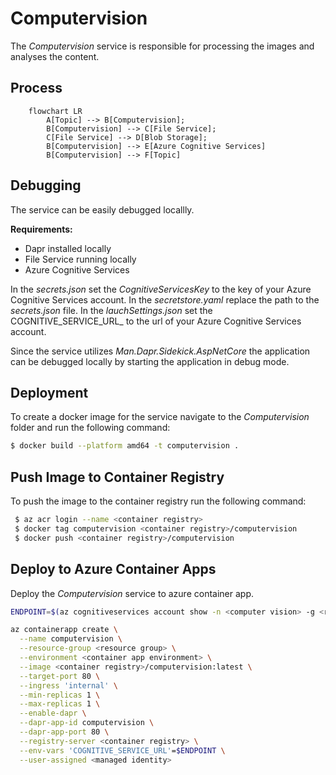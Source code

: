 # Computervision
The *Computervision* service is responsible for processing the images and analyses the content.

## Process
```mermaid
    flowchart LR
        A[Topic] --> B[Computervision];
        B[Computervision] --> C[File Service];
        C[File Service] --> D[Blob Storage];
        B[Computervision] --> E[Azure Cognitive Services]
        B[Computervision] --> F[Topic]
```

## Debugging
The service can be easily debugged locallly.

**Requirements:**
- Dapr installed locally
- File Service running locally
- Azure Cognitive Services

In the _secrets.json_ set the _CognitiveServicesKey_ to the key of your Azure Cognitive Services account.
In the _secretstore.yaml_ replace the path to the _secrets.json_ file.
In the _lauchSettings.json_ set the COGNITIVE_SERVICE_URL_ to the url of your Azure Cognitive Services account.

Since the service utilizes _Man.Dapr.Sidekick.AspNetCore_ the application can be debugged locally by starting the application in debug mode.

## Deployment
To create a docker image for the service navigate to the _Computervision_ folder and run the following command:

```bash
$ docker build --platform amd64 -t computervision .
```

## Push Image to Container Registry
To push the image to the container registry run the following command:

```bash
 $ az acr login --name <container registry>
 $ docker tag computervision <container registry>/computervision
 $ docker push <container registry>/computervision
```

## Deploy to Azure Container Apps
Deploy the _Computervision_ service to azure container app.

```bash
ENDPOINT=$(az cognitiveservices account show -n <computer vision> -g <resource group> --query properties.endpoint --output tsv)
```

```bash
az containerapp create \
  --name computervision \
  --resource-group <resource group> \
  --environment <container app environment> \
  --image <container registry>/computervision:latest \
  --target-port 80 \
  --ingress 'internal' \
  --min-replicas 1 \
  --max-replicas 1 \
  --enable-dapr \
  --dapr-app-id computervision \
  --dapr-app-port 80 \
  --registry-server <container registry> \
  --env-vars 'COGNITIVE_SERVICE_URL'=$ENDPOINT \
  --user-assigned <managed identity>
```